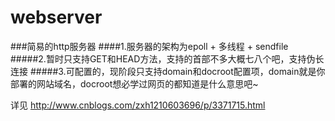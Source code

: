 webserver
=========
###简易的http服务器
####1.服务器的架构为epoll + 多线程 + sendfile
#####2.暂时只支持GET和HEAD方法，支持的首部不多大概七八个吧，支持伪长连接
#####3.可配置的，现阶段只支持domain和docroot配置项，domain就是你部署的网站域名，docroot想必学过网页的都知道是什么意思吧~

详见 http://www.cnblogs.com/zxh1210603696/p/3371715.html
